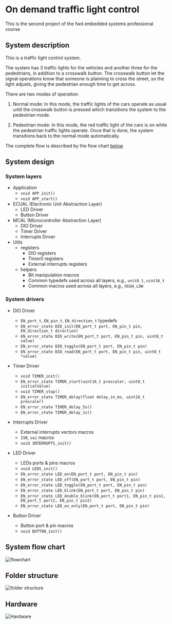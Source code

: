 # On demand traffic light control

This is the second project of the fwd embedded systems professional course

## System description

This is a traffic light control system.

The system has 3 traffic lights for the vehicles and another three for the pedestrians, in addition to a crosswalk button. The crosswalk button let the signal operations know that someone is planning to cross the street, so the light adjusts, giving the pedestrian enough time to get across.

There are two modes of operation:

1. Normal mode: In this mode, the traffic lights of the cars operate as usual until the crosswalk button is pressed which transitions the system to the pedestrian mode.

2. Pedestrian mode: In this mode, the red traffic light of the cars is on while the pedestrian traffic lights operate. Once that is done, the system transitions back to the normal mode automatically.

The complete flow is described by the flow chart [below](#system-flow-chart)

## System design

### System layers

- Application
  - `void APP_init()`
  - `void APP_start()`
- ECUAL (Electronic Unit Abstraction Layer)
  - LED Driver
  - Button Driver
- MCAL (Microcontroller Abstraction Layer)
  - DIO Driver
  - Timer Driver
  - Interrupts Driver
- Utils
  - registers
    - DIO registers
    - Timer0 registers
    - External interrupts registers
  - helpers
    - Bit manipulation macros
    - Common typedefs used across all layers, e.g., `unit8_t`, `uint16_t`
    - Common macros used across all layers, e.g., `HIGH`, `LOW`

### System drivers

- DIO Driver

  - `EN_port_t`, `EN_pin_t`, `EN_direction_t` typedefs
  - `EN_error_state DIO_init(EN_port_t port, EN_pin_t pin, EN_direction_t direction)`
  - `EN_error_state DIO_write(EN_port_t port, EN_pin_t pin, uint8_t value)`
  - `EN_error_state DIO_toggle(EN_port_t port, EN_pin_t pin)`
  - `EN_error_state DIO_read(EN_port_t port, EN_pin_t pin, uint8_t *value)`

- Timer Driver

  - `void TIMER_init()`
  - `EN_error_state TIMER_start(uint16_t prescaler, uint8_t initialValue)`
  - `void TIMER_stop()`
  - `EN_error_state TIMER_delay(float delay_in_ms, uint16_t prescaler)`
  - `EN_error_state TIMER_delay_5s()`
  - `EN_error_state TIMER_delay_1s()`

- Interrupts Driver

  - External interrupts vectors macros
  - `ISR`, `sei` macros
  - `void INTERRUPTS_init()`

- LED Driver

  - LEDs ports & pins macros
  - `void LEDS_init()`
  - `EN_error_state LED_on(EN_port_t port, EN_pin_t pin)`
  - `EN_error_state LED_off(EN_port_t port, EN_pin_t pin)`
  - `EN_error_state LED_toggle(EN_port_t port, EN_pin_t pin)`
  - `EN_error_state LED_blink(EN_port_t port, EN_pin_t pin)`
  - `EN_error_state LED_double_blink(EN_port_t port1, EN_pin_t pin1, EN_port_t port2, EN_pin_t pin2)`
  - `EN_error_state LED_on_only(EN_port_t port, EN_pin_t pin)`

- Button Driver
  - Button port & pin macros
  - `void BUTTON_init()`

## System flow chart

![flowchart](https://user-images.githubusercontent.com/76496317/199082231-ed8e28b7-f274-40a1-91bc-5737ca78b1c6.png)

## Folder structure

![folder structure](https://user-images.githubusercontent.com/76496317/199083994-b0dbed93-c8c6-41e0-bc1b-26e8746d05b2.png)

## Hardware

![Hardware](https://user-images.githubusercontent.com/76496317/200070118-5da918ee-cad5-4384-a883-12123151846a.png)
